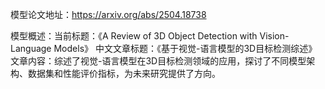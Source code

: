 模型论文地址：https://arxiv.org/abs/2504.18738

模型概述：当前标题：《A Review of 3D Object Detection with Vision-Language Models》
中文文章标题：《基于视觉-语言模型的3D目标检测综述》
文章内容：综述了视觉-语言模型在3D目标检测领域的应用，探讨了不同模型架构、数据集和性能评价指标，为未来研究提供了方向。
